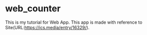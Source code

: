 # web_counter
This is my tutorial for Web App. This app is made with reference to Site(URL:https://ics.media/entry/16329/).
